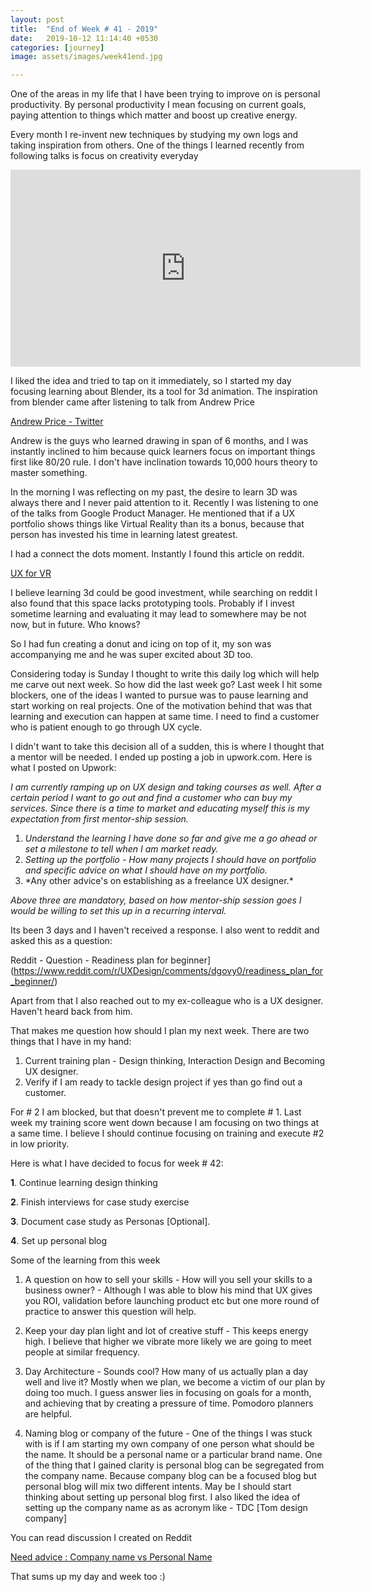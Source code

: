 ```yaml
---
layout: post
title:  "End of Week # 41 - 2019"
date:   2019-10-12 11:14:40 +0530
categories: [journey]
image: assets/images/week41end.jpg

---
```


One of the areas in my life that I have been trying to improve on is personal productivity.  By personal productivity I mean focusing on current goals, paying attention to things which matter and boost up creative energy.

Every month I re-invent new techniques by studying my own logs and taking inspiration from others.  One of the things I learned recently from following talks is focus on creativity everyday


 <iframe width="560" height="315"
src="https://www.youtube.com/embed/FEOjCUkjG0k" 
frameborder="0" 
allow="accelerometer; autoplay; encrypted-media; gyroscope; picture-in-picture" 
allowfullscreen></iframe>


I liked the idea and tried to tap on it immediately, so I started my day focusing learning about Blender, its a tool for 3d animation.  The inspiration from blender came after listening to talk from Andrew Price

[Andrew Price - Twitter](https://twitter.com/andrewpprice) 

Andrew is the guys who learned drawing in span of 6 months, and I was instantly inclined to him because quick learners focus on important things first like 80/20 rule. I don't have inclination towards 10,000 hours theory to master something.

In the morning I was reflecting on my past, the desire to learn 3D was always there and I never paid attention to it.  Recently I was listening to one of the talks from Google Product Manager. He mentioned that if a UX portfolio shows things like Virtual Reality than its a bonus, because that person has invested his time in learning latest greatest. 

I had a connect the dots moment. Instantly I found this article on reddit.

[UX for VR](https://www.uxofvr.com/)

I believe learning 3d could be good investment, while searching on reddit I also found that this space lacks prototyping tools.  Probably if I invest sometime learning and evaluating it may lead to somewhere may be not now, but in future. Who knows?

So I had fun creating a donut and icing on top of it, my son was accompanying me and he was super excited about 3D too.  

Considering today is Sunday I thought to write this daily log which will help me carve out next week. So how did the last week go?  Last week I hit some blockers, one of the ideas I wanted to pursue was to pause learning and start working on real projects.  One of the motivation behind that was that learning and execution can happen at same time.  I need to find a customer who is patient enough to go through UX cycle.  

I didn't want to take this decision all of a sudden, this is where I thought that a mentor will be needed.  I ended up posting a job in upwork.com.  Here is what I posted on Upwork:

*I am currently ramping up on UX design and taking courses as well. After a certain period I want to go out and find a customer who can buy my services. Since there is a time to market and educating myself this is my expectation from first mentor-ship session.*

1. *Understand the learning I have done so far and give me a go ahead or set a milestone to tell when I am market ready.*
2. *Setting up the portfolio - How many projects I should have on portfolio and specific advice on what I should have on my portfolio.*
3. *Any other advice's on establishing as a freelance UX designer.\*

*Above three are mandatory, based on how mentor-ship session goes I would be willing to set this up in a recurring interval.*

Its been 3 days and I haven't received a response.  I also went to reddit and asked this as a question:

Reddit - Question - Readiness plan for beginner](https://www.reddit.com/r/UXDesign/comments/dgovy0/readiness_plan_for_beginner/)

Apart from that I also reached out to my ex-colleague who is a UX designer. Haven't heard back from him.

That makes me question how should I plan my next week.  There are two things that I have in my hand:

1. Current training plan - Design thinking, Interaction Design and Becoming UX designer.
2. Verify if I am ready to tackle design project if yes than go find out a customer.

For # 2 I am blocked, but that doesn't prevent me to complete # 1.  Last week my training score went down because I am focusing on two things at a same time.  I believe I should continue focusing on training and execute #2 in low priority.

Here is what I have decided to focus for week # 42:

**1**. Continue learning design thinking

**2**. Finish interviews for case study exercise

**3**. Document case study as Personas [Optional].

**4**. Set up personal blog

Some of the learning from this week

1. A question on how to sell your skills - How will you sell your skills to a business owner? - Although I was able to blow his mind that UX gives you ROI, validation before launching product etc but one more round of practice to answer this question will help.

2. Keep your day plan light and lot of creative stuff - This keeps energy high.  I believe that higher we vibrate more likely we are going to meet people at similar frequency.

3. Day Architecture - Sounds cool?  How many of us actually plan a day well and live it?  Mostly when we plan, we become a victim of our plan by doing too much.  I guess answer lies in focusing on goals for a month, and achieving that by creating a pressure of time.  Pomodoro planners are helpful.

4. Naming blog or company of the future - One of the things I was stuck with is if I am starting my own company of one person what should be the name.  It should be a personal name or a particular brand name.  One of the thing that I gained clarity is personal blog can be segregated from the company name.  Because company blog can be a focused blog but personal blog will mix two different intents. May be I should start thinking about setting up personal blog first.   I also liked the idea of setting up the company name as as acronym like - TDC [Tom design company]

You can read discussion I created on Reddit

[Need advice : Company name vs Personal Name](https://www.reddit.com/r/UXDesign/comments/dfa02e/need_advice_company_name_vs_personal_name_for/)

That sums up my day and week too :)

   